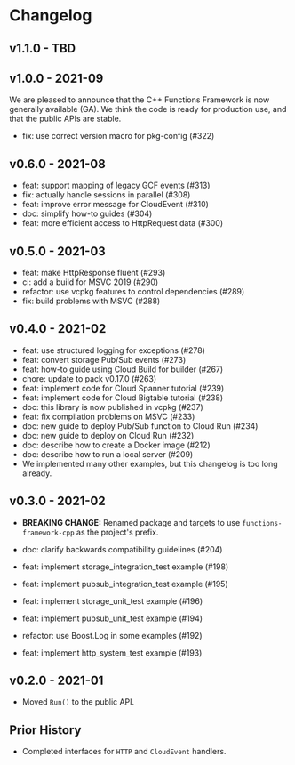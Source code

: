 # Changelog

## v1.1.0 - TBD

## v1.0.0 - 2021-09

We are pleased to announce that the C++ Functions Framework is
now generally available (GA). We think the code is ready for
production use, and that the public APIs are stable.

* fix: use correct version macro for pkg-config (#322)

## v0.6.0 - 2021-08

* feat: support mapping of legacy GCF events (#313)
* fix: actually handle sessions in parallel (#308)
* feat: improve error message for CloudEvent (#310)
* doc: simplify how-to guides (#304)
* feat: more efficient access to HttpRequest data (#300)

## v0.5.0 - 2021-03

* feat: make HttpResponse fluent (#293)
* ci: add a build for MSVC 2019 (#290)
* refactor: use vcpkg features to control dependencies (#289)
* fix: build problems with MSVC (#288)

## v0.4.0 - 2021-02

* feat: use structured logging for exceptions (#278)
* feat: convert storage Pub/Sub events (#273)
* feat: how-to guide using Cloud Build for builder (#267)
* chore: update to pack v0.17.0 (#263)
* feat: implement code for Cloud Spanner tutorial (#239)
* feat: implement code for Cloud Bigtable tutorial (#238)
* doc: this library is now published in vcpkg (#237)
* feat: fix compilation problems on MSVC (#233)
* doc: new guide to deploy Pub/Sub function to Cloud Run (#234)
* doc: new guide to deploy on Cloud Run (#232)
* doc: describe how to create a Docker image (#212)
* doc: describe how to run a local server (#209)
* We implemented many other examples, but this changelog is
  too long already.

## v0.3.0 - 2021-02

* **BREAKING CHANGE:** Renamed package and targets to use
  `functions-framework-cpp` as the project's prefix.

* doc: clarify backwards compatibility guidelines (#204)
* feat: implement storage_integration_test example (#198)
* feat: implement pubsub_integration_test example (#195)
* feat: implement storage_unit_test example (#196)
* feat: implement pubsub_unit_test example (#194)
* refactor: use Boost.Log in some examples (#192)
* feat: implement http_system_test example (#193)

## v0.2.0 - 2021-01

* Moved `Run()` to the public API.

## Prior History

* Completed interfaces for `HTTP` and `CloudEvent` handlers.
